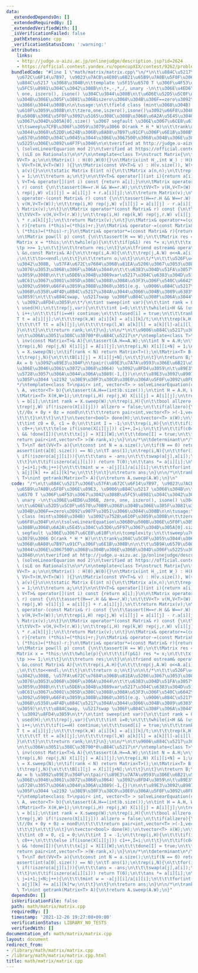 ```yaml
---
data:
  _extendedDependsOn: []
  _extendedRequiredBy: []
  _extendedVerifiedWith: []
  _isVerificationFailed: false
  _pathExtension: cpp
  _verificationStatusIcon: ':warning:'
  attributes:
    links:
    - http://judge.u-aizu.ac.jp/onlinejudge/description.jsp?id=2624
    - https://official.contest.yandex.ru/opencupXIX/contest/9262/problems/K
  bundledCode: "#line 1 \"math/matrix/matrix.cpp\"\n/*\n\t\u884C\u5217\u306E\u57FA\
    \u672C\u6F14\u7B97, \u9023\u7ACB\u4E00\u6B21\u65B9\u7A0B\u5F0F\u306E\u89E3, \u9006\
    \u884C\u5217 \u3068\u304B\n\ttemplate \u5F15\u6570 T \u306F\u4F53\u3067\u3042\u308B\
    \u5FC5\u8981\u304C\u3042\u308B\n\t+,-,*,/, unary -\n\t\u306E\u4ED6\u306B, zero,\
    \ one, iszero(), isone() \u304C\u3044\u308B\n\t\u6D6E\u52D5\u5C0F\u6570\u70B9\u3068\
    \u304B\u306E\u305F\u3081\u306Biszero\u3068\u304B\u306F==zero\u3092\u907F\u3051\
    \u3066\u3044\u308B\n\n\tusage:\n\t\tfield class (mint\u3068\u304B) \u3092\u7528\
    \u610F\u3059\u308B\n\t\tzero,one,iszero(),isone()\u3092\u66F8\u304F\n\n\tsolveLinearEquation\u306B\
    0\u500B\u306E\u5F0F\u3092\u5165\u308C\u308B\u3068\u6A2A\u5E45\u304C\u53D6\u5F97\
    \u3067\u304D\u305A[0].size() \u3067 segfault \u306E\u3067\u6CE8\u610F\n\n\tcomplexity:\n\
    \t\tsweep\u7CFB\u306F\u3059\u3079\u3066 O(rank * H * W)\n\t\trank\u304C\u5C0F\u3055\
    \u3044\u3068\u52DD\u624B\u306B\u8A08\u7B97\u91CF\u306F\u6E1B\u308B\n\n\t\t\u5B9A\
    \u6570\u500D\u304C\u9045\u3044\u306E\u3067500\u3068\u304B\u306E\u3068\u304D\u306F\
    \u5225\u306E\u3092\u4F7F\u3046\n\n\tverified at http://judge.u-aizu.ac.jp/onlinejudge/description.jsp?id=2624\
    \ (solveLinearEquarion mod 2)\n\tverified at https://official.contest.yandex.ru/opencupXIX/contest/9262/problems/K\
    \ (sLE on Rationals)\n\n*/\n\ntemplate<class T>\nstruct Matrix{\n\tint H,W;\n\t\
    VV<T> a;\n\n\tMatrix() : H(0),W(0){}\n\tMatrix(int H_,int W_) : H(H_),W(W_),a(\
    \ VV<T>(H,V<T>(W)) ){}\n\tMatrix(const VV<T>& v) : H(v.size()), W(v[0].size()),\
    \ a(v){}\n\n\tstatic Matrix E(int n){\n\t\tMatrix a(n,n);\n\t\trep(i,n) a[i][i]\
    \ = 1;\n\t\treturn a;\n\t}\n\n\tV<T>& operator[](int i){return a[i];}\n\tconst\
    \ V<T>& operator[](int i) const {return a[i];}\n\n\tMatrix operator+(const Matrix&\
    \ r) const {\n\t\tassert(H==r.H && W==r.W);\n\t\tVV<T> v(H,V<T>(W));\n\t\trep(i,H)\
    \ rep(j,W) v[i][j] = a[i][j] + r.a[i][j];\n\t\treturn Matrix(v);\n\t}\n\tMatrix\
    \ operator-(const Matrix& r) const {\n\t\tassert(H==r.H && W==r.W);\n\t\tVV<T>\
    \ v(H,V<T>(W));\n\t\trep(i,H) rep(j,W) v[i][j] = a[i][j] - r.a[i][j];\n\t\treturn\
    \ Matrix(v);\n\t}\n\tMatrix operator*(const Matrix& r) const {\n\t\tassert(W==r.H);\n\
    \t\tVV<T> v(H,V<T>(r.W));\n\t\trep(i,H) rep(k,W) rep(j,r.W) v[i][j] += a[i][k]\
    \ * r.a[k][j];\n\t\treturn Matrix(v);\n\t}\n\tMatrix& operator+=(const Matrix&\
    \ r){return (*this)=(*this)+r;}\n\tMatrix& operator-=(const Matrix& r){return\
    \ (*this)=(*this)-r;}\n\tMatrix& operator*=(const Matrix& r){return (*this)=(*this)*r;}\n\
    \n\tMatrix pow(ll p) const {\n\t\tassert(H == W);\n\t\tMatrix res = E(H);\n\t\t\
    Matrix x = *this;\n\t\twhile(p){\n\t\t\tif(p&1) res *= x;\n\t\t\tx *= x;\n\t\t\
    \tp >>= 1;\n\t\t}\n\t\treturn res;\n\t}\n\n\tfriend ostream& operator<<(ostream\
    \ &o,const Matrix& A){\n\t\trep(i,A.H){\n\t\t\trep(j,A.W) o<<A.a[i][j]<<\" \"\
    ;\n\t\t\to<<endl;\n\t\t}\n\t\treturn o;\n\t}\n\n\t/*\n\t\t\u526F\u4F5C\u7528\u304C\
    \u3042\u308B, \u57FA\u672C\u7684\u306B\u81EA\u5206\u3067\u3053\u308C\u3092\u547C\
    \u3076\u3053\u3068\u306F\u306A\u3044\n\t\t\u6383\u304D\u51FA\u3057\u6CD5\u3092\
    \u3059\u308B\n\t\t\u5DE6\u304B\u3089var\u5217\u304C\u6383\u304D\u51FA\u3059\u5BFE\
    \u8C61\u3067\u3001\u305D\u308C\u3088\u308A\u53F3\u306F\u540C\u6642\u306B\u5024\
    \u3092\u5909\u66F4\u3059\u308B\u3060\u3051(e.g. \u9006\u884C\u5217\u306F\u53F3\
    \u306B\u5358\u4F4D\u884C\u5217\u304A\u3044\u3066\u304B\u3089\u6383\u304D\u51FA\
    \u3059)\n\t\t\u884Cswap, \u5217swap \u306F\u884C\u308F\u306A\u3044\n\n\t\trank\
    \ \u3092\u8FD4\u3059\n\t*/\n\tint sweep(int var){\n\t\tint rank = 0;\n\t\tvector<bool>\
    \ used(H);\n\t\trep(j,var){\n\t\t\tint i=0;\n\t\t\twhile(i<H && (used[i]||iszero(a[i][j])))\
    \ i++;\n\t\t\tif(i==H) continue;\n\t\t\tused[i] = true;\n\t\t\trank++;\n\t\t\t\
    T t = a[i][j];\n\t\t\trep(k,W) a[i][k] = a[i][k]/t;\n\t\t\trep(k,H) if(k!=i){\n\
    \t\t\t\tT tt = a[k][j];\n\t\t\t\trep(l,W) a[k][l] = a[k][l]-a[i][l]*tt;\n\t\t\t\
    }\n\t\t}\n\t\treturn rank;\n\t}\n};\n\n/*\n\t\u9006\u884C\u5217\u3092\u8FD4\u3059\
    \n\t\u306A\u3051\u308C\u30700*0\u884C\u5217\n*/\ntemplate<class T>\nMatrix<T>\
    \ inv(const Matrix<T>& A){\n\tassert(A.H==A.W);\n\tint N = A.H;\n\tMatrix<T> X(N,2*N);\n\
    \trep(i,N) rep(j,N) X[i][j] = A[i][j];\n\trep(i,N) X[i][i+N] = 1;\n\tint rank\
    \ = X.sweep(N);\n\tif(rank < N) return Matrix<T>();\n\tMatrix<T> B(N,N);\n\trep(i,N){\n\
    \t\trep(j,N){\n\t\t\tB[i][j] = X[i][j+N];\n\t\t}\n\t}\n\treturn B;\n}\n\n/*\n\t\
    Ax = b \u3092\u89E3\u304F\n\tpair(\u89E3\u7A7A\u9593\u306E\u6B21\u5143, \u89E3\
    \u306E\u3046\u3061\u3072\u3068\u3064) \u3092\u8FD4\u3059\n\t\u89E3\u304C\u5B58\
    \u5728\u3057\u306A\u3044\u306A\u3089(-1,{})\n\n\t\u89E3\u3092\u8907\u6570\u5F97\
    \u305F\u3044 \u2192 \u30E9\u30F3\u30C0\u30E0\u306A\u5F0F\u3092\u8FFD\u52A0?\n\
    */\ntemplate<class T>\npair< int, vector<T> > solveLinearEquation(const Matrix<T>&\
    \ A, vector<T> b){\n\tassert(A.H==(int)b.size());\n\tint H = A.H, W = A.W;\n\n\
    \tMatrix<T> X(H,W+1);\n\trep(i,H) rep(j,W) X[i][j] = A[i][j];\n\trep(i,H) X[i][W]\
    \ = b[i];\n\tint rank = X.sweep(W);\n\trep(i,H){\n\t\tbool allzero = true;\n\t\
    \trep(j,W) if(!iszero(X[i][j])) allzero = false;\n\t\tif(allzero){\n\t\t\tif(!iszero(X[i][W])){\t\
    \t//0x + 0y + 0z = non0\n\t\t\t\treturn pair<int,vector<T> >(-1,vector<T>());\n\
    \t\t\t}\n\t\t}\n\t}\n\tvector<bool> done(H);\n\tvector<T> x(W);\n\trep(j,W){\n\
    \t\tint c0 = 0, c1 = 0;\n\t\tint I = -1;\n\t\trep(i,H){\n\t\t\tif(iszero(X[i][j]))\
    \ c0++;\n\t\t\telse if(isone(X[i][j])) c1++,I=i;\n\t\t}\n\t\tif(c0==H-1 && c1==1\
    \ && !done[I]){\n\t\t\tx[j] = X[I][W];\n\t\t\tdone[I] = true;\n\t\t}\n\t}\n\t\
    return pair<int,vector<T> >(W-rank,x);\n}\n\n/*\n\tdeterminant\n*/\ntemplate<class\
    \ T>\nT det(VV<T> a){\n\tconst int N = a.size();\n\tif(N == 0) return T(1);\n\t\
    assert(int(a[0].size()) == N);\n\tT ans(1);\n\trep(i,N){\n\t\tfor(int j=i+1;j<N;j++)\
    \ if(!iszero(a[j][i])){\n\t\t\tans = -ans;\n\t\t\tswap(a[j],a[i]);\n\t\t\tbreak;\n\
    \t\t}\n\t\tif(iszero(a[i][i])) return T(0);\n\t\tans *= a[i][i];\n\t\tfor(int\
    \ j=i+1;j<N;j++){\n\t\t\tmint w = -a[j][i]/a[i][i];\n\t\t\tfor(int k=i;k<N;k++)\
    \ a[j][k] += a[i][k]*w;\n\t\t}\n\t}\n\treturn ans;\n}\n\n/*\n\trank\n*/\ntemplate<class\
    \ T>\nint getrank(Matrix<T> A){\n\treturn A.sweep(A.W);\n}\n"
  code: "/*\n\t\u884C\u5217\u306E\u57FA\u672C\u6F14\u7B97, \u9023\u7ACB\u4E00\u6B21\
    \u65B9\u7A0B\u5F0F\u306E\u89E3, \u9006\u884C\u5217 \u3068\u304B\n\ttemplate \u5F15\
    \u6570 T \u306F\u4F53\u3067\u3042\u308B\u5FC5\u8981\u304C\u3042\u308B\n\t+,-,*,/,\
    \ unary -\n\t\u306E\u4ED6\u306B, zero, one, iszero(), isone() \u304C\u3044\u308B\
    \n\t\u6D6E\u52D5\u5C0F\u6570\u70B9\u3068\u304B\u306E\u305F\u3081\u306Biszero\u3068\
    \u304B\u306F==zero\u3092\u907F\u3051\u3066\u3044\u308B\n\n\tusage:\n\t\tfield\
    \ class (mint\u3068\u304B) \u3092\u7528\u610F\u3059\u308B\n\t\tzero,one,iszero(),isone()\u3092\
    \u66F8\u304F\n\n\tsolveLinearEquation\u306B0\u500B\u306E\u5F0F\u3092\u5165\u308C\
    \u308B\u3068\u6A2A\u5E45\u304C\u53D6\u5F97\u3067\u304D\u305A[0].size() \u3067\
    \ segfault \u306E\u3067\u6CE8\u610F\n\n\tcomplexity:\n\t\tsweep\u7CFB\u306F\u3059\
    \u3079\u3066 O(rank * H * W)\n\t\trank\u304C\u5C0F\u3055\u3044\u3068\u52DD\u624B\
    \u306B\u8A08\u7B97\u91CF\u306F\u6E1B\u308B\n\n\t\t\u5B9A\u6570\u500D\u304C\u9045\
    \u3044\u306E\u3067500\u3068\u304B\u306E\u3068\u304D\u306F\u5225\u306E\u3092\u4F7F\
    \u3046\n\n\tverified at http://judge.u-aizu.ac.jp/onlinejudge/description.jsp?id=2624\
    \ (solveLinearEquarion mod 2)\n\tverified at https://official.contest.yandex.ru/opencupXIX/contest/9262/problems/K\
    \ (sLE on Rationals)\n\n*/\n\ntemplate<class T>\nstruct Matrix{\n\tint H,W;\n\t\
    VV<T> a;\n\n\tMatrix() : H(0),W(0){}\n\tMatrix(int H_,int W_) : H(H_),W(W_),a(\
    \ VV<T>(H,V<T>(W)) ){}\n\tMatrix(const VV<T>& v) : H(v.size()), W(v[0].size()),\
    \ a(v){}\n\n\tstatic Matrix E(int n){\n\t\tMatrix a(n,n);\n\t\trep(i,n) a[i][i]\
    \ = 1;\n\t\treturn a;\n\t}\n\n\tV<T>& operator[](int i){return a[i];}\n\tconst\
    \ V<T>& operator[](int i) const {return a[i];}\n\n\tMatrix operator+(const Matrix&\
    \ r) const {\n\t\tassert(H==r.H && W==r.W);\n\t\tVV<T> v(H,V<T>(W));\n\t\trep(i,H)\
    \ rep(j,W) v[i][j] = a[i][j] + r.a[i][j];\n\t\treturn Matrix(v);\n\t}\n\tMatrix\
    \ operator-(const Matrix& r) const {\n\t\tassert(H==r.H && W==r.W);\n\t\tVV<T>\
    \ v(H,V<T>(W));\n\t\trep(i,H) rep(j,W) v[i][j] = a[i][j] - r.a[i][j];\n\t\treturn\
    \ Matrix(v);\n\t}\n\tMatrix operator*(const Matrix& r) const {\n\t\tassert(W==r.H);\n\
    \t\tVV<T> v(H,V<T>(r.W));\n\t\trep(i,H) rep(k,W) rep(j,r.W) v[i][j] += a[i][k]\
    \ * r.a[k][j];\n\t\treturn Matrix(v);\n\t}\n\tMatrix& operator+=(const Matrix&\
    \ r){return (*this)=(*this)+r;}\n\tMatrix& operator-=(const Matrix& r){return\
    \ (*this)=(*this)-r;}\n\tMatrix& operator*=(const Matrix& r){return (*this)=(*this)*r;}\n\
    \n\tMatrix pow(ll p) const {\n\t\tassert(H == W);\n\t\tMatrix res = E(H);\n\t\t\
    Matrix x = *this;\n\t\twhile(p){\n\t\t\tif(p&1) res *= x;\n\t\t\tx *= x;\n\t\t\
    \tp >>= 1;\n\t\t}\n\t\treturn res;\n\t}\n\n\tfriend ostream& operator<<(ostream\
    \ &o,const Matrix& A){\n\t\trep(i,A.H){\n\t\t\trep(j,A.W) o<<A.a[i][j]<<\" \"\
    ;\n\t\t\to<<endl;\n\t\t}\n\t\treturn o;\n\t}\n\n\t/*\n\t\t\u526F\u4F5C\u7528\u304C\
    \u3042\u308B, \u57FA\u672C\u7684\u306B\u81EA\u5206\u3067\u3053\u308C\u3092\u547C\
    \u3076\u3053\u3068\u306F\u306A\u3044\n\t\t\u6383\u304D\u51FA\u3057\u6CD5\u3092\
    \u3059\u308B\n\t\t\u5DE6\u304B\u3089var\u5217\u304C\u6383\u304D\u51FA\u3059\u5BFE\
    \u8C61\u3067\u3001\u305D\u308C\u3088\u308A\u53F3\u306F\u540C\u6642\u306B\u5024\
    \u3092\u5909\u66F4\u3059\u308B\u3060\u3051(e.g. \u9006\u884C\u5217\u306F\u53F3\
    \u306B\u5358\u4F4D\u884C\u5217\u304A\u3044\u3066\u304B\u3089\u6383\u304D\u51FA\
    \u3059)\n\t\t\u884Cswap, \u5217swap \u306F\u884C\u308F\u306A\u3044\n\n\t\trank\
    \ \u3092\u8FD4\u3059\n\t*/\n\tint sweep(int var){\n\t\tint rank = 0;\n\t\tvector<bool>\
    \ used(H);\n\t\trep(j,var){\n\t\t\tint i=0;\n\t\t\twhile(i<H && (used[i]||iszero(a[i][j])))\
    \ i++;\n\t\t\tif(i==H) continue;\n\t\t\tused[i] = true;\n\t\t\trank++;\n\t\t\t\
    T t = a[i][j];\n\t\t\trep(k,W) a[i][k] = a[i][k]/t;\n\t\t\trep(k,H) if(k!=i){\n\
    \t\t\t\tT tt = a[k][j];\n\t\t\t\trep(l,W) a[k][l] = a[k][l]-a[i][l]*tt;\n\t\t\t\
    }\n\t\t}\n\t\treturn rank;\n\t}\n};\n\n/*\n\t\u9006\u884C\u5217\u3092\u8FD4\u3059\
    \n\t\u306A\u3051\u308C\u30700*0\u884C\u5217\n*/\ntemplate<class T>\nMatrix<T>\
    \ inv(const Matrix<T>& A){\n\tassert(A.H==A.W);\n\tint N = A.H;\n\tMatrix<T> X(N,2*N);\n\
    \trep(i,N) rep(j,N) X[i][j] = A[i][j];\n\trep(i,N) X[i][i+N] = 1;\n\tint rank\
    \ = X.sweep(N);\n\tif(rank < N) return Matrix<T>();\n\tMatrix<T> B(N,N);\n\trep(i,N){\n\
    \t\trep(j,N){\n\t\t\tB[i][j] = X[i][j+N];\n\t\t}\n\t}\n\treturn B;\n}\n\n/*\n\t\
    Ax = b \u3092\u89E3\u304F\n\tpair(\u89E3\u7A7A\u9593\u306E\u6B21\u5143, \u89E3\
    \u306E\u3046\u3061\u3072\u3068\u3064) \u3092\u8FD4\u3059\n\t\u89E3\u304C\u5B58\
    \u5728\u3057\u306A\u3044\u306A\u3089(-1,{})\n\n\t\u89E3\u3092\u8907\u6570\u5F97\
    \u305F\u3044 \u2192 \u30E9\u30F3\u30C0\u30E0\u306A\u5F0F\u3092\u8FFD\u52A0?\n\
    */\ntemplate<class T>\npair< int, vector<T> > solveLinearEquation(const Matrix<T>&\
    \ A, vector<T> b){\n\tassert(A.H==(int)b.size());\n\tint H = A.H, W = A.W;\n\n\
    \tMatrix<T> X(H,W+1);\n\trep(i,H) rep(j,W) X[i][j] = A[i][j];\n\trep(i,H) X[i][W]\
    \ = b[i];\n\tint rank = X.sweep(W);\n\trep(i,H){\n\t\tbool allzero = true;\n\t\
    \trep(j,W) if(!iszero(X[i][j])) allzero = false;\n\t\tif(allzero){\n\t\t\tif(!iszero(X[i][W])){\t\
    \t//0x + 0y + 0z = non0\n\t\t\t\treturn pair<int,vector<T> >(-1,vector<T>());\n\
    \t\t\t}\n\t\t}\n\t}\n\tvector<bool> done(H);\n\tvector<T> x(W);\n\trep(j,W){\n\
    \t\tint c0 = 0, c1 = 0;\n\t\tint I = -1;\n\t\trep(i,H){\n\t\t\tif(iszero(X[i][j]))\
    \ c0++;\n\t\t\telse if(isone(X[i][j])) c1++,I=i;\n\t\t}\n\t\tif(c0==H-1 && c1==1\
    \ && !done[I]){\n\t\t\tx[j] = X[I][W];\n\t\t\tdone[I] = true;\n\t\t}\n\t}\n\t\
    return pair<int,vector<T> >(W-rank,x);\n}\n\n/*\n\tdeterminant\n*/\ntemplate<class\
    \ T>\nT det(VV<T> a){\n\tconst int N = a.size();\n\tif(N == 0) return T(1);\n\t\
    assert(int(a[0].size()) == N);\n\tT ans(1);\n\trep(i,N){\n\t\tfor(int j=i+1;j<N;j++)\
    \ if(!iszero(a[j][i])){\n\t\t\tans = -ans;\n\t\t\tswap(a[j],a[i]);\n\t\t\tbreak;\n\
    \t\t}\n\t\tif(iszero(a[i][i])) return T(0);\n\t\tans *= a[i][i];\n\t\tfor(int\
    \ j=i+1;j<N;j++){\n\t\t\tmint w = -a[j][i]/a[i][i];\n\t\t\tfor(int k=i;k<N;k++)\
    \ a[j][k] += a[i][k]*w;\n\t\t}\n\t}\n\treturn ans;\n}\n\n/*\n\trank\n*/\ntemplate<class\
    \ T>\nint getrank(Matrix<T> A){\n\treturn A.sweep(A.W);\n}"
  dependsOn: []
  isVerificationFile: false
  path: math/matrix/matrix.cpp
  requiredBy: []
  timestamp: '2021-12-26 19:27:08+09:00'
  verificationStatus: LIBRARY_NO_TESTS
  verifiedWith: []
documentation_of: math/matrix/matrix.cpp
layout: document
redirect_from:
- /library/math/matrix/matrix.cpp
- /library/math/matrix/matrix.cpp.html
title: math/matrix/matrix.cpp
---
```


